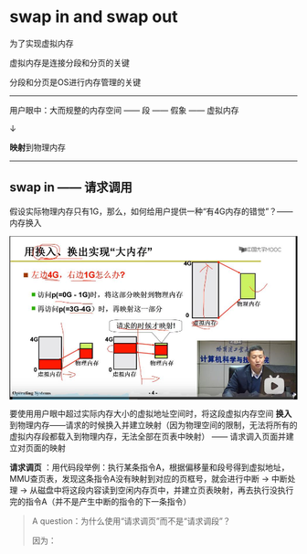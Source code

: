 # swap in and swap out 

为了实现虚拟内存 

虚拟内存是连接分段和分页的关键

分段和分页是OS进行内存管理的关键

---

用户眼中：大而规整的内存空间 —— 段 —— 假象 —— 虚拟内存

$\downarrow$

**映射**到物理内存

---

## swap in —— 请求调用

假设实际物理内存只有1G，那么，如何给用户提供一种“有4G内存的错觉”？—— 内存换入

<img src="img/swap_in_1G_4G.jpg"  align=center style="zoom:100%;" />

要使用用户眼中超过实际内存大小的虚拟地址空间时，将这段虚拟内存空间 **换入** 到物理内存——请求的时候换入并建立映射（因为物理空间的限制，无法将所有的虚拟内存段都载入到物理内存，无法全部在页表中映射） —— 请求调入页面并建立对页面的映射

**请求调页** ：用代码段举例：执行某条指令A，根据偏移量和段号得到虚拟地址，MMU查页表，发现这条指令A没有映射到对应的页框号，就会进行中断 -> 中断处理 -> 从磁盘中将这段内容读到空闲内存页中，并建立页表映射，再去执行没执行完的指令A（并不是产生中断的指令的下一条指令）

> A question：为什么使用“请求调页”而不是“请求调段”？
>
> 因为：





